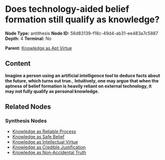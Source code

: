 # Does technology-aided belief formation still qualify as knowledge?

**Node Type:** antithesis
**Node ID:** 56d83139-f18c-49d4-ab31-ee483a7c5887
**Depth:** 4
**Terminal:** No

**Parent:** [Knowledge as Apt Virtue](knowledge-as-apt-virtue-synthesis-0dbe2b59-2448-41d7-a6ba-0afda16a9dd0.md)

## Content

**Imagine a person using an artificial intelligence tool to deduce facts about the future, which turns out true.**, **Intuitively, one may argue that when the aptness of belief formation is heavily reliant on external technology, it may not fully qualify as personal knowledge.**

## Related Nodes

### Synthesis Nodes

- [Knowledge as Reliable Process](knowledge-as-reliable-process-synthesis-9ef062a8-f928-4d4b-afa6-fe739219a319.md)
- [Knowledge as Safe Belief](knowledge-as-safe-belief-synthesis-cedb8a66-3d07-4405-a7e4-4819a0a34739.md)
- [Knowledge as Intellectual Virtue](knowledge-as-intellectual-virtue-synthesis-0200cb0d-0d55-447e-ac63-db20348284a5.md)
- [Knowledge as Credible Justification](knowledge-as-credible-justification-synthesis-77cf4aab-c597-4143-b616-93c0f3549c9a.md)
- [Knowledge as Non-Accidental Truth](knowledge-as-non-accidental-truth-synthesis-f7b16d96-dbb7-427d-b474-7da7b99ddfc7.md)
